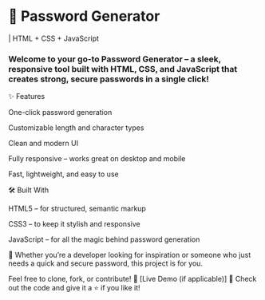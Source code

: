 <h1>🔐 Password Generator</h1> | HTML + CSS + JavaScript

<h3>Welcome to your go-to Password Generator – a sleek, responsive tool built with HTML, CSS, and JavaScript that creates strong, secure passwords in a single click!</h3>



✨ Features

One-click password generation

Customizable length and character types

Clean and modern UI

Fully responsive – works great on desktop and mobile

Fast, lightweight, and easy to use

🛠️ Built With

HTML5 – for structured, semantic markup

CSS3 – to keep it stylish and responsive

JavaScript – for all the magic behind password generation

🚀 Whether you’re a developer looking for inspiration or someone who just needs a quick and secure password, this project is for you.

Feel free to clone, fork, or contribute!
🔗 [Live Demo (if applicable)]
📂 Check out the code and give it a ⭐ if you like it!

